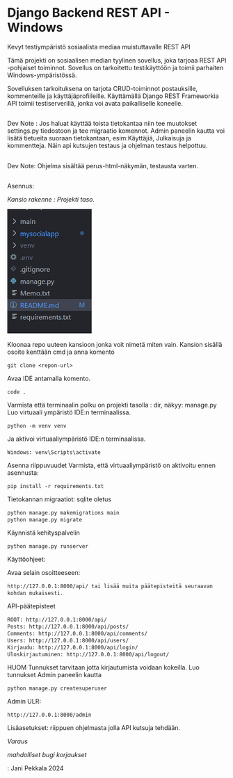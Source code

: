 # Django Backend REST API - Windows

Kevyt testiympäristö sosiaalista mediaa muistuttavalle REST API

Tämä projekti on sosiaalisen median tyylinen sovellus, joka tarjoaa REST API -pohjaiset toiminnot. Sovellus on tarkoitettu testikäyttöön ja toimii parhaiten Windows-ympäristössä.

Sovelluksen tarkoituksena on tarjota CRUD-toiminnot postauksille, kommenteille ja käyttäjäprofiileille. Käyttämällä Django REST Frameworkia API toimii testiserverillä, jonka voi avata paikalliselle koneelle.
##
Dev Note : Jos haluat käyttää toista tietokantaa niin tee muutokset settings.py tiedostoon ja tee migraatio komennot.
Admin paneelin kautta voi lisätä tietueita suoraan tietokantaan, esim:Käyttäjiä, Julkaisuja ja kommentteja.
Näin api kutsujen testaus ja ohjelman testaus helpottuu.
##
Dev Note: Ohjelma sisältää perus-html-näkymän, testausta varten.
##

Asennus:

*Kansio rakenne : Projekti taso.*



![alt text](image.png)




Kloonaa repo uuteen kansioon jonka voit nimetä miten vain.
Kansion sisällä osoite kenttään cmd ja anna komento

    git clone <repon-url>


Avaa IDE antamalla komento.
    
    code .

Varmista että terminaalin polku on projekti tasolla : dir, näkyy:  manage.py
Luo virtuaali ympäristö IDE:n terminaalissa.

    python -m venv venv

Ja aktivoi virtuaaliympäristö IDE:n terminaalissa.

    Windows: venv\Scripts\activate

Asenna riippuvuudet
Varmista, että virtuaaliympäristö on aktivoitu ennen asennusta:

    pip install -r requirements.txt


Tietokannan migraatiot: sqlite oletus

    python manage.py makemigrations main
    python manage.py migrate



Käynnistä kehityspalvelin

    python manage.py runserver

Käyttöohjeet:

Avaa selain osoitteeseen:

    http://127.0.0.1:8000/api/ tai lisää muita päätepisteitä seuraavan kohdan mukaisesti.

API-päätepisteet

    ROOT: http://127.0.0.1:8000/api/
    Posts: http://127.0.0.1:8000/api/posts/
    Comments: http://127.0.0.1:8000/api/comments/
    Users: http://127.0.0.1:8000/api/users/
    Kirjaudu: http://127.0.0.1:8000/api/login/
    Uloskirjautuminen: http://127.0.0.1:8000/api/logout/

HUOM Tunnukset tarvitaan jotta kirjautumista voidaan kokeilla.
Luo tunnukset Admin paneelin kautta

    python manage.py createsuperuser

Admin ULR:

    http://127.0.0.1:8000/admin

Lisäasetukset: riippuen ohjelmasta jolla API kutsuja tehdään.

*Varaus*

*mahdolliset bugi korjaukset*


: Jani Pekkala 2024 